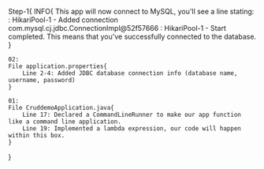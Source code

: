 

Step-1{
    INFO{
        This app will now connect to MySQL, you'll see a line stating:
            : HikariPool-1 - Added connection com.mysql.cj.jdbc.ConnectionImpl@52f57666
            : HikariPool-1 - Start completed.
        This means that you've successfully connected to the database.
    }

    02:
    File application.properties{
        Line 2-4: Added JDBC database connection info (database name, username, password)
    }

    01:
    File CruddemoApplication.java{
        Line 17: Declared a CommandLineRunner to make our app function like a command line application.
        Line 19: Implemented a lambda expression, our code will happen within this box.
    }
}